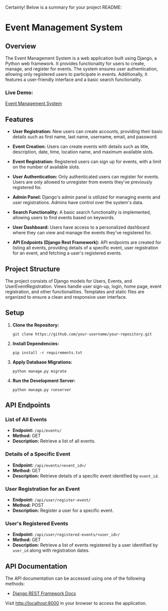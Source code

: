Certainly! Below is a summary for your project README:

# Event Management System

## Overview

The Event Management System is a web application built using Django, a Python web framework. It provides functionality for users to create, manage, and register for events. The system ensures user authentication, allowing only registered users to participate in events. Additionally, it features a user-friendly interface and a basic search functionality.

### Live Demo: 
[Event Management System](ssifu.pythonanywhere.com)

## Features

- **User Registration:** New users can create accounts, providing their basic details such as first name, last name, username, email, and password.

- **Event Creation:** Users can create events with details such as title, description, date, time, location name, and maximum available slots.

- **Event Registration:** Registered users can sign up for events, with a limit on the number of available slots.

- **User Authentication:** Only authenticated users can register for events. Users are only allowed to unregister from events they've previously registered for.

- **Admin Panel:** Django's admin panel is utilized for managing events and user registrations. Admins have control over the system's data.

- **Search Functionality:** A basic search functionality is implemented, allowing users to find events based on keywords.

- **User Dashboard:** Users have access to a personalized dashboard where they can view and manage the events they've registered for.

- **API Endpoints (Django Rest Framework):** API endpoints are created for listing all events, providing details of a specific event, user registration for an event, and fetching a user's registered events.

## Project Structure

The project consists of Django models for Users, Events, and UserEventRegistration. Views handle user sign-up, login, home page, event registration, and other functionalities. Templates and static files are organized to ensure a clean and responsive user interface.

## Setup

1. **Clone the Repository:**
   ```
   git clone https://github.com/your-username/your-repository.git
   ```

2. **Install Dependencies:**
   ```
   pip install -r requirements.txt
   ```

3. **Apply Database Migrations:**
   ```
   python manage.py migrate
   ```

4. **Run the Development Server:**
   ```
   python manage.py runserver
   ```

## API Endpoints

### List of All Events

- **Endpoint:** `/api/events/`
- **Method:** GET
- **Description:** Retrieve a list of all events.

### Details of a Specific Event

- **Endpoint:** `/api/events/<event_id>/`
- **Method:** GET
- **Description:** Retrieve details of a specific event identified by `event_id`.

### User Registration for an Event

- **Endpoint:** `/api/user/register-event/`
- **Method:** POST
- **Description:** Register a user for a specific event.

### User's Registered Events

- **Endpoint:** `/api/user/registered-events/<user_id>/`
- **Method:** GET
- **Description:** Retrieve a list of events registered by a user identified by `user_id` along with registration dates.

## API Documentation

The API documentation can be accessed using one of the following methods:

- [Django REST Framework Docs](http://localhost:8000/docs)

Visit [http://localhost:8000](http://localhost:8000) in your browser to access the application.
